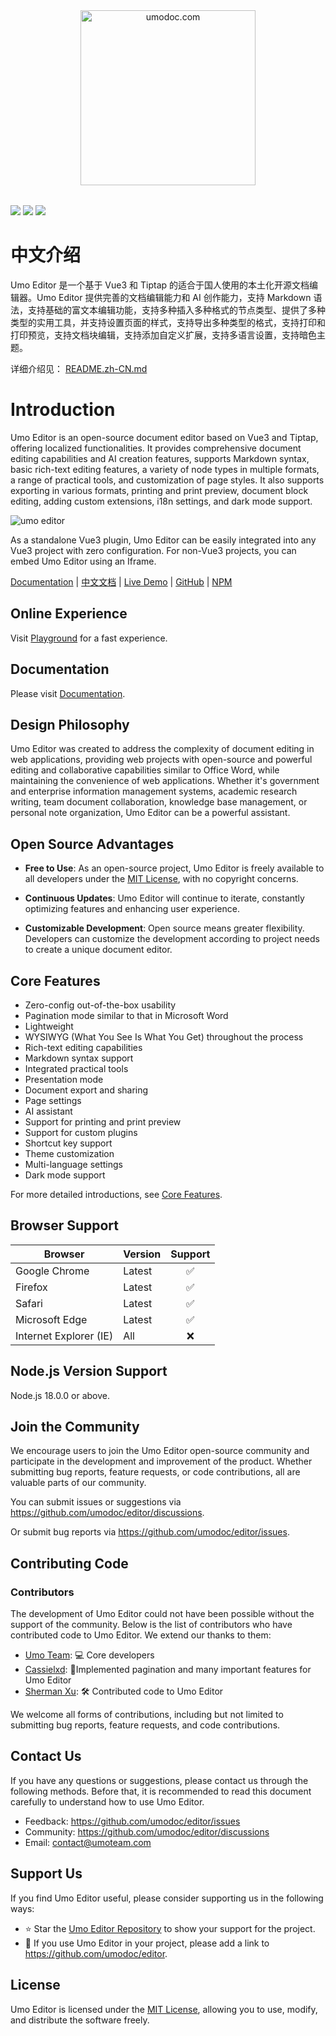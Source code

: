 <p style="text-align: center; margin: 2rem 0">
<a href="https://umodoc.com" target="_blank"><img src="https://unpkg.com/@umoteam/editor-external@latest/static/logo.svg" alt="umodoc.com" width="280" /></a>
</p>

<p style={{ textAlign: 'center' }}>
<a href="https://github.com/umodoc/editor/blob/main/LICENSE" target="_blank"><img src="https://img.shields.io/npm/l/@umoteam/editor" /></a>
<a href="https://www.npmjs.com/package/@umoteam/editor" target="_blank"><img src="https://img.shields.io/npm/v/@umoteam/editor" /></a>
<a href="https://www.npmjs.com/package/@umoteam/editor" target="_blank"><img src="https://img.shields.io/npm/d18m/@umoteam/editor" /></a>
</p>

# 中文介绍

Umo Editor 是一个基于 Vue3 和 Tiptap 的适合于国人使用的本土化开源文档编辑器。Umo Editor 提供完善的文档编辑能力和 AI 创作能力，支持 Markdown 语法，支持基础的富文本编辑功能，支持多种插入多种格式的节点类型、提供了多种类型的实用工具，并支持设置页面的样式，支持导出多种类型的格式，支持打印和打印预览，支持文档块编辑，支持添加自定义扩展，支持多语言设置，支持暗色主题。

详细介绍见： [README.zh-CN.md](https://github.com/umodoc/editor/blob/main/README.zh-CN.md)

# Introduction

Umo Editor is an open-source document editor based on Vue3 and Tiptap, offering localized functionalities. It provides comprehensive document editing capabilities and AI creation features, supports Markdown syntax, basic rich-text editing features, a variety of node types in multiple formats, a range of practical tools, and customization of page styles. It also supports exporting in various formats, printing and print preview, document block editing, adding custom extensions, i18n settings, and dark mode support.

<img src="https://unpkg.com/@umoteam/editor-external@latest/static/umo-editor-en@2x.png" alt="umo editor" />

As a standalone Vue3 plugin, Umo Editor can be easily integrated into any Vue3 project with zero configuration. For non-Vue3 projects, you can embed Umo Editor using an Iframe.

[Documentation](https://editor.umodoc.com/en/docs) | [中文文档](https://editor.umodoc.com/cn/docs) | [Live Demo](https://demo.umodoc.com/editor?lang=en-US) | [GitHub](https://github.com/umodoc/editor) | [NPM](https://www.npmjs.com/package/@umoteam/editor)

## Online Experience

Visit [Playground](https://demo.umodoc.com/editor?pane=hide&lang=en-US) for a fast experience.

## Documentation

Please visit [Documentation](https://editor.umodoc.com/en/docs).

## Design Philosophy

Umo Editor was created to address the complexity of document editing in web applications, providing web projects with open-source and powerful editing and collaborative capabilities similar to Office Word, while maintaining the convenience of web applications. Whether it's government and enterprise information management systems, academic research writing, team document collaboration, knowledge base management, or personal note organization, Umo Editor can be a powerful assistant.

## Open Source Advantages

- **Free to Use**: As an open-source project, Umo Editor is freely available to all developers under the [MIT License](https://github.com/umo-editor/umo-editor/blob/main/LICENSE), with no copyright concerns.

- **Continuous Updates**: Umo Editor will continue to iterate, constantly optimizing features and enhancing user experience.

- **Customizable Development**: Open source means greater flexibility. Developers can customize the development according to project needs to create a unique document editor.

## Core Features

- Zero-config out-of-the-box usability
- Pagination mode similar to that in Microsoft Word
- Lightweight
- WYSIWYG (What You See Is What You Get) throughout the process
- Rich-text editing capabilities
- Markdown syntax support
- Integrated practical tools
- Presentation mode
- Document export and sharing
- Page settings
- AI assistant
- Support for printing and print preview
- Support for custom plugins
- Shortcut key support
- Theme customization
- Multi-language settings
- Dark mode support

For more detailed introductions, see [Core Features](./docs/features).

## Browser Support

| Browser                | Version | Support |
| ---------------------- | ------- | :-----: |
| Google Chrome          | Latest  |   ✅    |
| Firefox                | Latest  |   ✅    |
| Safari                 | Latest  |   ✅    |
| Microsoft Edge         | Latest  |   ✅    |
| Internet Explorer (IE) | All     |   ❌    |

## Node.js Version Support

Node.js 18.0.0 or above.

## Join the Community

We encourage users to join the Umo Editor open-source community and participate in the development and improvement of the product. Whether submitting bug reports, feature requests, or code contributions, all are valuable parts of our community.

You can submit issues or suggestions via https://github.com/umodoc/editor/discussions.

Or submit bug reports via https://github.com/umodoc/editor/issues.

## Contributing Code

### Contributors

The development of Umo Editor could not have been possible without the support of the community. Below is the list of contributors who have contributed code to Umo Editor. We extend our thanks to them:

- [Umo Team](https://github.com/umodoc): 💻 Core developers
- [Cassielxd](https://github.com/Cassielxd): 💪Implemented pagination and many important features for Umo Editor
- [Sherman Xu](https://github.com/xuzhenjun130): 🛠 Contributed code to Umo Editor

We welcome all forms of contributions, including but not limited to submitting bug reports, feature requests, and code contributions.

## Contact Us

If you have any questions or suggestions, please contact us through the following methods. Before that, it is recommended to read this document carefully to understand how to use Umo Editor.

- Feedback: https://github.com/umodoc/editor/issues
- Community: https://github.com/umodoc/editor/discussions
- Email: [contact@umoteam.com](mailto:contact@umoteam.com)

## Support Us

If you find Umo Editor useful, please consider supporting us in the following ways:

- ⭐ Star the [Umo Editor Repository](https://github.com/umodoc/editor) to show your support for the project.
- 🔗 If you use Umo Editor in your project, please add a link to https://github.com/umodoc/editor.

## License

Umo Editor is licensed under the [MIT License](https://github.com/umodoc/editor/blob/main/LICENSE), allowing you to use, modify, and distribute the software freely.
